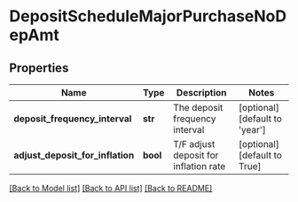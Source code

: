 # DepositScheduleMajorPurchaseNoDepAmt

## Properties
Name | Type | Description | Notes
------------ | ------------- | ------------- | -------------
**deposit_frequency_interval** | **str** | The deposit frequency interval | [optional] [default to 'year']
**adjust_deposit_for_inflation** | **bool** | T/F adjust deposit for inflation rate | [optional] [default to True]

[[Back to Model list]](../README.md#documentation-for-models) [[Back to API list]](../README.md#documentation-for-api-endpoints) [[Back to README]](../README.md)


